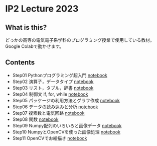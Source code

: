 # IP2 Lecture 2023

## What is this?
どっかの高専の電気電子系学科のプログラミング授業で使用している教材。Google Colabで動かせます。

## Contents
* Step01 Pythonプログラミング超入門 [notebook](https://github.com/naoya1110/IP2_Lecture_2023/blob/main/2023_IP2_Step01.ipynb)
* Step02 演算子，データタイプ [notebook](https://github.com/naoya1110/IP2_Lecture_2023/blob/main/2023_IP2_Step02.ipynb)
* Step03 リスト，タプル，辞書 [notebook](https://github.com/naoya1110/IP2_Lecture_2023/blob/main/2023_IP2_Step03.ipynb)
* Step04 制御文 if, for, while [notebook](https://github.com/naoya1110/IP2_Lecture_2023/blob/main/2023_IP2_Step04.ipynb)
* Step05 パッケージの利用方法とグラフ作成 [notebook](https://github.com/naoya1110/IP2_Lecture_2023/blob/main/2023_IP2_Step05.ipynb)
* Step06 データの読み込みと分析 [notebook](https://github.com/naoya1110/IP2_Lecture_2023/blob/main/2023_IP2_Step06.ipynb)
* Step07 複素数と電気回路 [notebook](https://github.com/naoya1110/IP2_Lecture_2023/blob/main/2023_IP2_Step07.ipynb)
* Step08 関数 [notebook](https://github.com/naoya1110/IP2_Lecture_2023/blob/main/2023_IP2_Step08.ipynb)
* Step09 Numpy配列のいろいろと画像データ [notebook](https://github.com/naoya1110/IP2_Lecture_2023/blob/main/2023_IP2_Step09.ipynb)
* Step10 NumpyとOpenCVを使った画像処理 [notebook](https://github.com/naoya1110/IP2_Lecture_2023/blob/main/2023_IP2_Step10.ipynb)
* Step11 OpenCVでお絵描き [notebook](https://github.com/naoya1110/IP2_Lecture_2023/blob/main/2023_IP2_Step11.ipynb)
